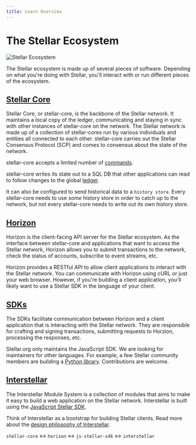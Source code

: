 ```yaml
---
title: Learn Overview
---
```

# The Stellar Ecosystem

![Stellar Ecosystem](https://www.stellar.org/wp-content/uploads/2015/08/ecosystem-overview-2.png)

The Stellar ecosystem is made up of several pieces of software. Depending on what you're doing with Stellar, you'll interact with or run different pieces of the ecosystem.

## [Stellar Core](https://github.com/stellar/stellar-core)
Stellar Core, or stellar-core, is the backbone of the Stellar network. It maintains a local copy of the ledger, communicating and staying in sync with other instances of stellar-core on the network. The Stellar network is made up of a collection of stellar-cores run by various individuals and entities all connected to each other. stellar-core carries out the Stellar Consensus Protocol (SCP) and comes to consensus about the state of the network.

stellar-core accepts a limited number of [commands](https://github.com/stellar/stellar-core/blob/master/docs/learn/commands.md).

stellar-core writes its state out to a SQL DB that other applications can read to follow changes to the global [ledger](./concepts/ledger.md).

It can also be configured to send historical data to a `history store`. Every stellar-core needs to use *some* history store in order to catch up to the network, but not every stellar-core needs to write out its own history store.

## [Horizon](https://github.com/stellar/horizon)
Horizon is the client-facing API server for the Stellar ecosystem. As the interface between stellar-core and applications that want to access the Stellar network, Horizon allows you to submit transactions to the network, check the status of accounts, subscribe to event streams, etc.

Horizon provides a RESTful API to allow client applications to interact with the Stellar network. You can communicate with Horizon using cURL or just your web browser. However, if you're building a client application, you'll likely want to use a Stellar SDK in the language of your client.

## [SDKs](https://github.com/stellar/js-stellar-sdk)
The SDKs facilitate communication between Horizon and a client application that is interacting with the Stellar network. They are responsible for crafting and signing transactions, submitting requests to Horzion, processing the responses, etc.

Stellar.org only maintains the JavaScript SDK. We are looking for maintainers for other languages. For example, a few Stellar community members are building a [Python library](https://github.com/StellarCN/py-stellar-base). Contributions are welcome.

## [Interstellar](https://github.com/stellar/interstellar)
The Interstellar Module System is a collection of modules that aims to make it easy to build a web application on the Stellar network. Interstellar is built using the [JavaScript Stellar SDK](https://github.com/stellar/js-stellar-sdk).

Think of Interstellar as a bootstrap for building Stellar clients. Read more about the [design philosophy of Interstellar](https://www.stellar.org/blog/developer-preview-interstellar-module-system/).


`stellar-core` <-> `horizon`  <-> `js-stellar-sdk` <-> `interstellar`
